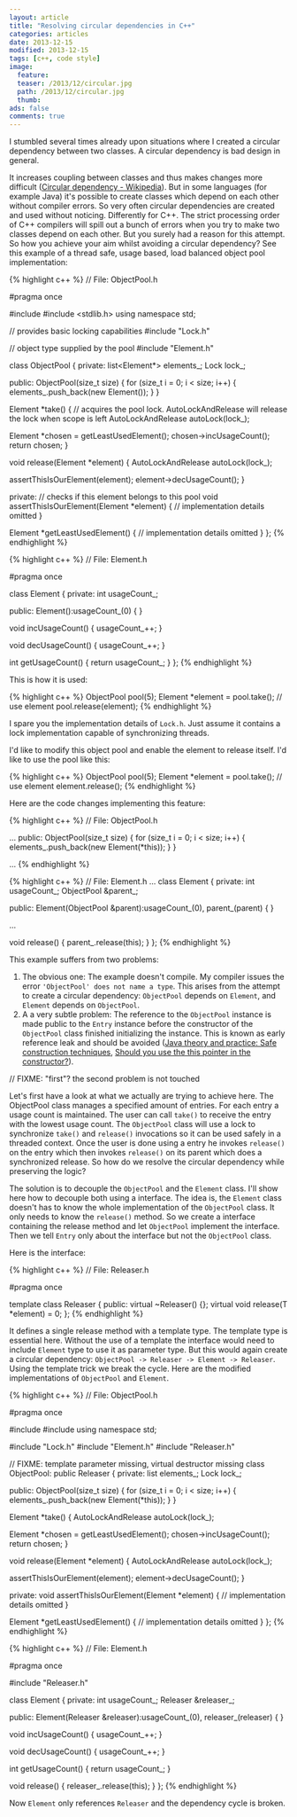 ```yaml
---
layout: article
title: "Resolving circular dependencies in C++"
categories: articles
date: 2013-12-15
modified: 2013-12-15
tags: [c++, code style]
image:
  feature: 
  teaser: /2013/12/circular.jpg
  path: /2013/12/circular.jpg
  thumb: 
ads: false
comments: true
---
```

I stumbled several times already upon situations where I created a circular dependency between two classes. A circular dependency is bad design in general.

It increases coupling between classes and thus makes changes more difficult ([Circular dependency - Wikipedia][wikipedia]). But in some languages (for example Java) it's possible to create classes which depend on each other without compiler errors. So very often circular dependencies are created and used without noticing. Differently for C++. The strict processing order of C++ compilers will spill out a bunch of errors when you try to make two classes depend on each other.
But you surely had a reason for this attempt. So how you achieve your aim whilst avoiding a circular dependency? See this example of a thread safe, usage based, load balanced object pool implementation:

{% highlight c++ %}
// File: ObjectPool.h

#pragma once

#include <list>
#include <stdlib.h>
using namespace std;

// provides basic locking capabilities
#include "Lock.h"

// object type supplied by the pool
#include "Element.h"

class ObjectPool {
private:
 list<Element*> elements_;
 Lock lock_;

public:
 ObjectPool(size_t size) {
  for (size_t i = 0; i < size; i++) {
   elements_.push_back(new Element());
  }
 }

 Element *take() {
  // acquires the pool lock. AutoLockAndRelease will release the lock when scope is left
  AutoLockAndRelease autoLock(lock_);

  Element *chosen = getLeastUsedElement();
  chosen->incUsageCount();
  return chosen;
 }

 void release(Element *element) {
  AutoLockAndRelease autoLock(lock_);

  assertThisIsOurElement(element);
  element->decUsageCount();
 }

private:
 // checks if this element belongs to this pool
 void assertThisIsOurElement(Element *element) {
  // implementation details omitted
 }

 Element *getLeastUsedElement() {
  // implementation details omitted
 }
};
{% endhighlight %}


{% highlight c++ %}
// File: Element.h

#pragma once

class Element {
private:
 int usageCount_;

public:
 Element():usageCount_(0) {
 }

 void incUsageCount() {
  usageCount_++;
 }

 void decUsageCount() {
  usageCount_++;
 }

 int getUsageCount() {
  return usageCount_;
 }
};
{% endhighlight %}


This is how it is used:

{% highlight c++ %}
ObjectPool pool(5);
Element *element = pool.take();
// use element
pool.release(element);
{% endhighlight %}

I spare you the implementation details of `Lock.h`. Just assume it contains a lock implementation capable of synchronizing threads.

I'd like to modify this object pool and enable the element to release itself. I'd like to use the pool like this:

{% highlight c++ %}
ObjectPool pool(5);
Element *element = pool.take();
// use element
element.release();
{% endhighlight %}

Here are the code changes implementing this feature:

{% highlight c++ %}
// File: ObjectPool.h

 ...
public:
 ObjectPool(size_t size) {
  for (size_t i = 0; i < size; i++) {
   elements_.push_back(new Element(*this));
  }
 }

 ...
{% endhighlight %}


{% highlight c++ %}
// File: Element.h
...
class Element {
private:
 int usageCount_;
 ObjectPool &parent_;

public:
 Element(ObjectPool &parent):usageCount_(0), parent_(parent) {
 }

 ...

 void release() {
  parent_.release(this);
 }
};
{% endhighlight %}

This example suffers from two problems: 

1. The obvious one: The example doesn't compile. My compiler issues the error `'ObjectPool' does not name a type`. This arises from the attempt to create a circular dependency: `ObjectPool` depends on `Element`, and `Element` depends on `ObjectPool`.
1. A a very subtle problem: The reference to the `ObjectPool` instance is made public to the `Entry` instance before the constructor of the `ObjectPool` class finished initializing the instance. This is known as early reference leak and should be avoided ([Java theory and practice: Safe construction techniques][safe-constructor-techniques], [Should you use the this pointer in the constructor?][should-i-use-this-pointer]).

// FIXME: "first"? the second problem is not touched

Let's first have a look at what we actually are trying to achieve here. The ObjectPool class manages a specified amount of entries. For each entry a usage count is maintained. The user can call `take()` to receive the entry with the lowest usage count. The `ObjectPool` class will use a lock to synchronize `take()` and `release()` invocations so it can be used safely in a threaded context. Once the user is done using a entry he invokes `release()` on the entry which then invokes `release()` on its parent which does a synchronized release. So how do we resolve the circular dependency while preserving the logic?

The solution is to decouple the `ObjectPool` and the `Element` class. I'll show here how to decouple both using a interface. The idea is, the `Element` class doesn't has to know the whole implementation of the `ObjectPool` class. It only needs to know the `release()` method. So we create a interface containing the release method and let `ObjectPool` implement the interface. Then we tell `Entry` only about the interface but not the `ObjectPool` class.

Here is the interface:

{% highlight c++ %}
// File: Releaser.h

#pragma once

template<typename T>
class Releaser {
public:
 virtual ~Releaser() {};
 virtual void release(T *element) = 0;
};
{% endhighlight %}

It defines a single release method with a template type. The template type is essential here. Without the use of a template the interface would need to include `Element` type to use it as parameter type. But this would again create a circular dependency: `ObjectPool -> Releaser -> Element -> Releaser`. Using the template trick we break the cycle. Here are the modified implementations of `ObjectPool` and `Element`.

{% highlight c++ %}
// File: ObjectPool.h

#pragma once

#include 
#include 
using namespace std;

#include "Lock.h"
#include "Element.h"
#include "Releaser.h"

// FIXME: template parameter missing, virtual destructor missing
class ObjectPool: public Releaser {
private:
 list elements_;
 Lock lock_;

public:
 ObjectPool(size_t size) {
  for (size_t i = 0; i < size; i++) {
   elements_.push_back(new Element(*this));
  }
 }

 Element *take() {
  AutoLockAndRelease autoLock(lock_);

  Element *chosen = getLeastUsedElement();
  chosen->incUsageCount();
  return chosen;
 }

 void release(Element *element) {
  AutoLockAndRelease autoLock(lock_);

  assertThisIsOurElement(element);
  element->decUsageCount();
 }

private:
 void assertThisIsOurElement(Element *element) {
  // implementation details omitted
 }

 Element *getLeastUsedElement() {
  // implementation details omitted
 }
};
{% endhighlight %}


{% highlight c++ %}
// File: Element.h

#pragma once

#include "Releaser.h"

class Element {
private:
 int usageCount_;
 Releaser &releaser_;

public:
 Element(Releaser &releaser):usageCount_(0), releaser_(releaser) {
 }

 void incUsageCount() {
  usageCount_++;
 }

 void decUsageCount() {
  usageCount_++;
 }

 int getUsageCount() {
  return usageCount_;
 }

 void release() {
  releaser_.release(this);
 }
};
{% endhighlight %}

Now `Element` only references `Releaser` and the dependency cycle is broken.

[wikipedia]: http://en.wikipedia.org/wiki/Circular_dependency
[safe-constructor-techniques]: http://www.ibm.com/developerworks/java/library/j-jtp0618/index.html
[should-i-use-this-pointer]: http://www.parashift.com/c++-faq/using-this-in-ctors.html
